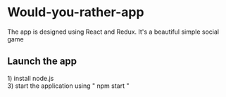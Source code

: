 # Would-you-rather-app
The app is designed using React and Redux. It's a beautiful simple social game  

<h2>Launch the app</h2>
1) install node.js <br />
3) start the application using " npm start "<br />

